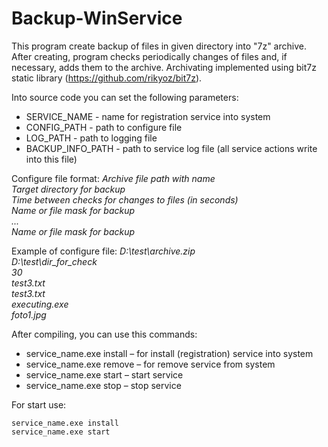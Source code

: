 # Backup-WinService
This program create backup of files in given directory into "7z" archive. After creating, program checks periodically changes of files and, if necessary, adds them to the archive.
Archivating implemented using bit7z static library (https://github.com/rikyoz/bit7z).

Into source code you can set the following parameters:
* SERVICE_NAME - name for registration service into system
* CONFIG_PATH - path to configure file
* LOG_PATH - path to logging file
* BACKUP_INFO_PATH - path to service log file (all service actions write into this file)

Configure file format:
*Archive file path with name  
Target directory for backup  
Time between checks for changes to files (in seconds)  
Name or file mask for backup  
...  
Name or file mask for backup*

Example of configure file:
*D:\test\archive.zip  
D:\test\dir_for_check  
30  
test3.txt  
test3.txt  
executing.exe  
foto1.jpg*

After compiling, you can use this commands:
* service_name.exe install – for install (registration) service into system
* service_name.exe remove – for remove service from system
* service_name.exe start – start service
* service_name.exe stop – stop service

For start use:
```
service_name.exe install
service_name.exe start
```
